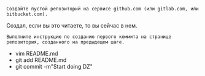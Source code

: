     Создайте пустой репозиторий на сервисе github.com (или gitlab.com, или bitbucket.com).

Создал, если вы это читаете, то вы сейчас в нем.

    Выполните инструкцию по созданию первого коммита на странице репозитория, созданного на предыдещем шаге.

* vim README.md
* git add README.md
* git commit -m"Start doing DZ"

